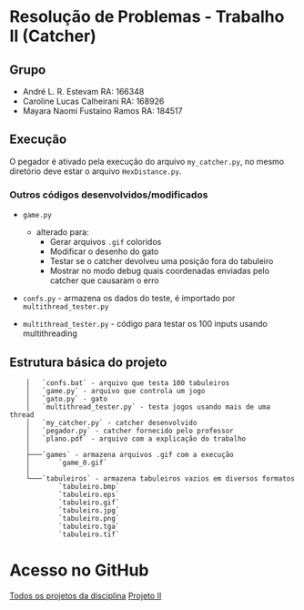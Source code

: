 # Resolução de Problemas - Trabalho II (Catcher)

## Grupo

* André L. R. Estevam RA: 166348
* Caroline Lucas Calheirani RA: 168926
* Mayara Naomi Fustaino Ramos RA: 184517


## Execução

O pegador é ativado pela execução do arquivo `my_catcher.py`,
no mesmo diretório deve estar o arquivo `HexDistance.py`.


### Outros códigos desenvolvidos/modificados

* `game.py`
	* alterado para:
		* Gerar arquivos `.gif` coloridos
		* Modificar o desenho do gato
		* Testar se o catcher devolveu uma posição fora do tabuleiro
		* Mostrar no modo debug quais coordenadas enviadas pelo catcher que causaram o erro

* `confs.py` - armazena os dados do teste, é importado por `multithread_tester.py`
* `multithread_tester.py` - código para testar os 100 inputs usando multithreading

## Estrutura básica do projeto

        │   `confs.bat` - arquivo que testa 100 tabuleiros 
        │   `game.py` - arquivo que controla um jogo
        │   `gato.py` - gato
        │   `multithread_tester.py` - testa jogos usando mais de uma thread
        │   `my_catcher.py` - catcher desenvolvido
        │   `pegador.py` - catcher fornecido pelo professor
        │   `plano.pdf` - arquivo com a explicação do trabalho
        │
        ├───`games` - armazena arquivos .gif com a execução
        │       `game_0.gif`
        │
        └───`tabuleiros` - armazena tabuleiros vazios em diversos formatos
                `tabuleiro.bmp`
                `tabuleiro.eps`
                `tabuleiro.gif`
                `tabuleiro.jpg`
                `tabuleiro.png`
                `tabuleiro.tga`
                `tabuleiro.tif` 


# Acesso no GitHub

[Todos os projetos da disciplina](https://github.com/ALREstevam/Cats-On-The-Run)
[Projeto II](https://github.com/ALREstevam/Cats-On-The-Run/tree/master/project2)

